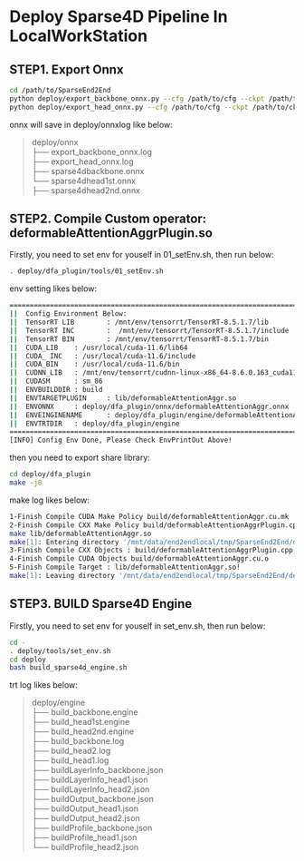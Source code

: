 # Deploy Sparse4D Pipeline In LocalWorkStation

## STEP1. Export Onnx
```bash
cd /path/to/SparseEnd2End
python deploy/export_backbone_onnx.py --cfg /path/to/cfg --ckpt /path/to/ckpt
python deploy/export_head_onnx.py --cfg /path/to/cfg --ckpt /path/to/ckpt
```
onnx will save in deploy/onnxlog like below:  
>deploy/onnx  
>├── export_backbone_onnx.log  
>├── export_head_onnx.log  
>├── sparse4dbackbone.onnx  
>└── sparse4dhead1st.onnx  
>├── sparse4dhead2nd.onnx  

## STEP2. Compile Custom operator: deformableAttentionAggrPlugin.so
Firstly, you need to set env for youself in 01_setEnv.sh, then run below:
```bash
. deploy/dfa_plugin/tools/01_setEnv.sh
```
env setting likes below:
```bash
====================================================================================================================
||  Config Environment Below:
||  TensorRT LIB        : /mnt/env/tensorrt/TensorRT-8.5.1.7/lib
||  TensorRT INC        :  /mnt/env/tensorrt/TensorRT-8.5.1.7/include
||  TensorRT BIN        : /mnt/env/tensorrt/TensorRT-8.5.1.7/bin
||  CUDA_LIB    : /usr/local/cuda-11.6/lib64
||  CUDA_ INC   : /usr/local/cuda-11.6/include
||  CUDA_BIN    : /usr/local/cuda-11.6/bin
||  CUDNN_LIB   : /mnt/env/tensorrt/cudnn-linux-x86_64-8.6.0.163_cuda11-archive/lib
||  CUDASM      : sm_86
||  ENVBUILDDIR : build
||  ENVTARGETPLUGIN     : lib/deformableAttentionAggr.so
||  ENVONNX     : deploy/dfa_plugin/onnx/deformableAttentionAggr.onnx
||  ENVEINGINENAME      : deploy/dfa_plugin/engine/deformableAttentionAggr.engine
||  ENVTRTDIR   : deploy/dfa_plugin/engine
====================================================================================================================
[INFO] Config Env Done, Please Check EnvPrintOut Above!
```
then you need to export share library:
```bash
cd deploy/dfa_plugin
make -j8
```
make log likes below:  
```bash
1-Finish Compile CUDA Make Policy build/deformableAttentionAggr.cu.mk
2-Finish Compile CXX Make Policy build/deformableAttentionAggrPlugin.cpp.mk
make lib/deformableAttentionAggr.so
make[1]: Entering directory '/mnt/data/end2endlocal/tmp/SparseEnd2End/deploy/dfa_plugin'
3-Finish Compile CXX Objects : build/deformableAttentionAggrPlugin.cpp.o
4-Finish Compile CUDA Objects build/deformableAttentionAggr.cu.o
5-Finish Compile Target : lib/deformableAttentionAggr.so!
make[1]: Leaving directory '/mnt/data/end2endlocal/tmp/SparseEnd2End/deploy/dfa_plugin'
```

## STEP3. BUILD Sparse4D Engine
Firstly, you need to set env for youself in set_env.sh, then run below:
```bash
cd -
. deploy/tools/set_env.sh
cd deploy
bash build_sparse4d_engine.sh
```
trt log likes below:
>deploy/engine  
>├── build_backbone.engine  
>├── build_head1st.engine  
>├── build_head2nd.engine  
>├── build_backbone.log  
>├── build_head2.log  
>├── build_head1.log  
>├── buildLayerInfo_backbone.json  
>├── buildLayerInfo_head1.json  
>├── buildLayerInfo_head2.json  
>├── buildOutput_backbone.json  
>├── buildOutput_head1.json  
>├── buildOutput_head2.json  
>├── buildProfile_backbone.json  
>├── buildProfile_head1.json  
>└── buildProfile_head2.json  